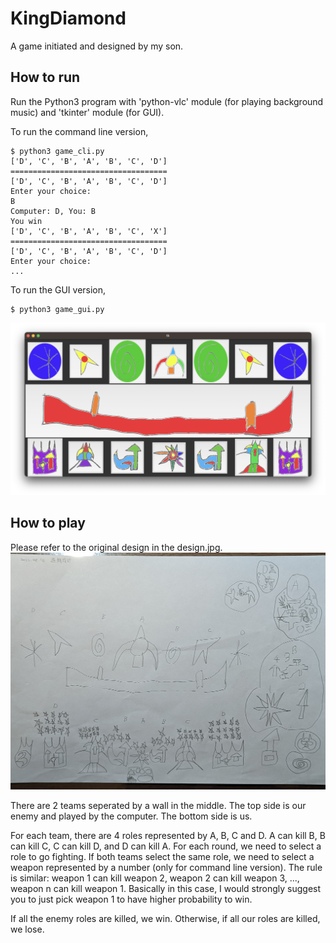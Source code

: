 KingDiamond
===========

A game initiated and designed by my son.

## How to run
Run the Python3 program with 'python-vlc' module (for playing background music) and 'tkinter' module (for GUI).

To run the command line version,
```
$ python3 game_cli.py
['D', 'C', 'B', 'A', 'B', 'C', 'D']
===================================
['D', 'C', 'B', 'A', 'B', 'C', 'D']
Enter your choice: 
B
Computer: D, You: B
You win
['D', 'C', 'B', 'A', 'B', 'C', 'X']
===================================
['D', 'C', 'B', 'A', 'B', 'C', 'D']
Enter your choice: 
...
```

To run the GUI version,
```
$ python3 game_gui.py
```
![Alt text](screenshot.png "GUI Screenshot")

## How to play
Please refer to the original design in the design.jpg.
![Alt text](design.jpg "Original Design")

There are 2 teams seperated by a wall in the middle. The top side is our enemy and played by the computer. The bottom side is us.

For each team, there are 4 roles represented by A, B, C and D. A can kill B, B can kill C, C can kill D, and D can kill A. For each round, we need to select a role to go fighting. If both teams select the same role, we need to select a weapon represented by a number (only for command line version). The rule is similar: weapon 1 can kill weapon 2, weapon 2 can kill weapon 3, ..., weapon n can kill weapon 1. Basically in this case, I would strongly suggest you to just pick weapon 1 to have higher probability to win.

If all the enemy roles are killed, we win. Otherwise, if all our roles are killed, we lose.
